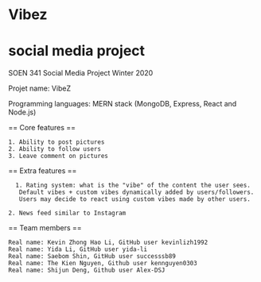 
# Vibez
social media project
=======
SOEN 341 Social Media Project Winter 2020

Projet name: VibeZ

Programming languages: MERN stack (MongoDB, Express, React and Node.js)

== Core features ==

    1. Ability to post pictures
    2. Ability to follow users
    3. Leave comment on pictures

== Extra features ==

	  1. Rating system: what is the "vibe" of the content the user sees.
	   Default vibes + custom vibes dynamically added by users/followers.
	   Users may decide to react using custom vibes made by other users.

    2. News feed similar to Instagram

== Team members ==

    Real name: Kevin Zhong Hao Li, GitHub user kevinlizh1992
    Real name: Yida Li, GitHub user yida-li
    Real name: Saebom Shin, GitHub user successsb89
    Real name: The Kien Nguyen, Github user kennguyen0303
    Real name: Shijun Deng, Github user Alex-DSJ


